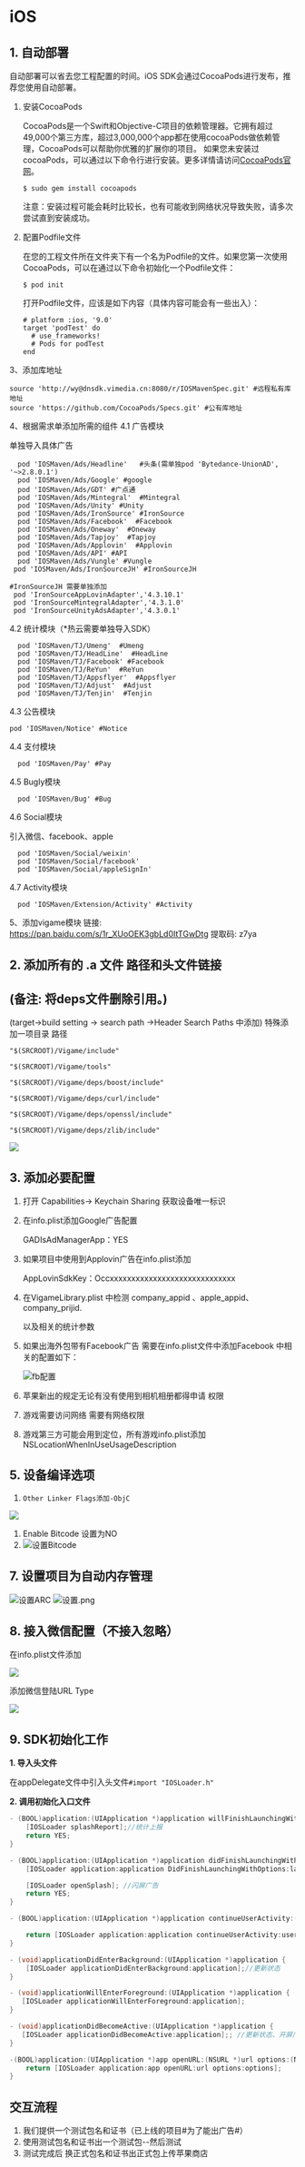# iOS



## 1. 自动部署

自动部署可以省去您工程配置的时间。iOS SDK会通过CocoaPods进行发布，推荐您使用自动部署。 

1.  安装CocoaPods 

    CocoaPods是一个Swift和Objective-C项目的依赖管理器。它拥有超过49,000个第三方库，超过3,000,000个app都在使用cocoaPods做依赖管理，CocoaPods可以帮助你优雅的扩展你的项目。 如果您未安装过cocoaPods，可以通过以下命令行进行安装。更多详情请访问[CocoaPods官网](https://cocoapods.org/)。 

    ```
    $ sudo gem install cocoapods

    ```

    注意：安装过程可能会耗时比较长，也有可能收到网络状况导致失败，请多次尝试直到安装成功。 

2.  配置Podfile文件 

    在您的工程文件所在文件夹下有一个名为Podfile的文件。如果您第一次使用CocoaPods，可以在通过以下命令初始化一个Podfile文件： 

    ```
    $ pod init

    ```

    打开Podfile文件，应该是如下内容（具体内容可能会有一些出入）： 

    ```
    # platform :ios, '9.0'
    target 'podTest' do
      # use_frameworks!
      # Pods for podTest
    end

    ```

3、添加库地址

```
source 'http://wy@dnsdk.vimedia.cn:8080/r/IOSMavenSpec.git' #远程私有库地址
source 'https://github.com/CocoaPods/Specs.git' #公有库地址
```
4、根据需求单添加所需的组件
4.1 广告模块

单独导入具体广告
```
  pod 'IOSMaven/Ads/Headline'   #头条(需单独pod 'Bytedance-UnionAD', '~>2.8.0.1')
  pod 'IOSMaven/Ads/Google' #google
  pod 'IOSMaven/Ads/GDT' #广点通
  pod 'IOSMaven/Ads/Mintegral'  #Mintegral
  pod 'IOSMaven/Ads/Unity' #Unity
  pod 'IOSMaven/Ads/IronSource' #IronSource
  pod 'IOSMaven/Ads/Facebook'  #Facebook
  pod 'IOSMaven/Ads/Oneway'  #Oneway
  pod 'IOSMaven/Ads/Tapjoy'  #Tapjoy
  pod 'IOSMaven/Ads/Applovin'  #Applovin
  pod 'IOSMaven/Ads/API' #API
  pod 'IOSMaven/Ads/Vungle' #Vungle
 pod 'IOSMaven/Ads/IronSourceJH' #IronSourceJH 
```
```
#IronSourceJH 需要单独添加
 pod 'IronSourceAppLovinAdapter','4.3.10.1'
 pod 'IronSourceMintegralAdapter','4.3.1.0'
 pod 'IronSourceUnityAdsAdapter','4.3.0.1'
```
4.2 统计模块（*热云需要单独导入SDK）
```
  pod 'IOSMaven/TJ/Umeng'  #Umeng
  pod 'IOSMaven/TJ/HeadLine'  #HeadLine
  pod 'IOSMaven/TJ/Facebook' #Facebook
  pod 'IOSMaven/TJ/ReYun'  #ReYun
  pod 'IOSMaven/TJ/Appsflyer'  #Appsflyer
  pod 'IOSMaven/TJ/Adjust'  #Adjust
  pod 'IOSMaven/TJ/Tenjin'  #Tenjin
```
4.3 公告模块
```
pod 'IOSMaven/Notice' #Notice
```
4.4 支付模块

```
  pod 'IOSMaven/Pay' #Pay
```
4.5 Bugly模块

```
  pod 'IOSMaven/Bug' #Bug
```
4.6 Social模块

引入微信、facebook、apple
```
  pod 'IOSMaven/Social/weixin'
  pod 'IOSMaven/Social/facebook'
  pod 'IOSMaven/Social/appleSignIn'
```
4.7 Activity模块

```
  pod 'IOSMaven/Extension/Activity' #Activity
```
5、添加vigame模块
链接: https://pan.baidu.com/s/1r_XUoOEK3gbLd0ItTGwDtg 提取码: z7ya

### 

## 2. 添加所有的 .a 文件 路径和头文件链接

## (备注: 将deps文件删除引用。\)

\(target-&gt;build setting -&gt; search path -&gt;Header Search Paths 中添加\) 特殊添加一项目录 路径

`"$(SRCROOT)/Vigame/include"`

`"$(SRCROOT)/Vigame/tools"`

`"$(SRCROOT)/Vigame/deps/boost/include"`

`"$(SRCROOT)/Vigame/deps/curl/include"`

`"$(SRCROOT)/Vigame/deps/openssl/include"`

`"$(SRCROOT)/Vigame/deps/zlib/include"`

![](../../../.gitbook/assets/1648908-f0a533025fd7e71f.png)

## 3. 添加必要配置

1. 打开 Capabilities-&gt; Keychain Sharing 获取设备唯一标识
2. 在info.plist添加Google广告配置

   GADIsAdManagerApp：YES

3. 如果项目中使用到Applovin广告在info.plist添加

   AppLovinSdkKey：Occxxxxxxxxxxxxxxxxxxxxxxxxxxxxx

4. 在VigameLibrary.plist 中检测 company\_appid 、apple\_appid、company\_prijid.

   以及相关的统计参数

5. 如果出海外包带有Facebook广告 需要在info.plist文件中添加Facebook 中相关的配置如下：

   ![fb&#x914D;&#x7F6E;](../../../.gitbook/assets/2183351-96f3333dbc663e72.png)

6. 苹果新出的规定无论有没有使用到相机相册都得申请 权限
7. 游戏需要访问网络 需要有网络权限
8. 游戏第三方可能会用到定位，所有游戏info.plist添加NSLocationWhenInUseUsageDescription



## 5. 设备编译选项

1. `Other Linker Flags添加-ObjC`

![](../../../.gitbook/assets/2183351-f13ed84628186502.png.jpeg)

1. Enable Bitcode 设置为NO
2. ![&#x8BBE;&#x7F6E;Bitcode](../../../.gitbook/assets/1648908-a8b9998bf49b9737.png)

## 7. 设置项目为自动内存管理

![&#x8BBE;&#x7F6E;ARC](../../../.gitbook/assets/2183351-ff19eccac2bf6326.png.jpeg) ![&#x8BBE;&#x7F6E;.png](../../../.gitbook/assets/1648908-2b663a3c58c6a41b.png)

## 8. 接入微信配置（不接入忽略）

在info.plist文件添加

![](../../../.gitbook/assets/1648908-3b9d2adf2506a9a7.jpg)

添加微信登陆URL Type

![](../../../.gitbook/assets/1648908-7aa347ae8a163c04.png)

## 9. SDK初始化工作

**1. 导入头文件**

在appDelegate文件中引入头文件`#import "IOSLoader.h"`

**2. 调用初始化入口文件**

```objectivec
- (BOOL)application:(UIApplication *)application willFinishLaunchingWithOptions:(NSDictionary *)launchOptions {
    [IOSLoader splashReport];//统计上报
    return YES;
}

- (BOOL)application:(UIApplication *)application didFinishLaunchingWithOptions:(NSDictionary *)launchOptions {
    [IOSLoader application:application DidFinishLaunchingWithOptions:launchOptions];//初始化

    [IOSLoader openSplash]; //闪屏广告
    return YES;
}

- (BOOL)application:(UIApplication *)application continueUserActivity:(NSUserActivity *)userActivity restorationHandler:(void (^)(NSArray<id<UIUserActivityRestoring>> * _Nullable))restorationHandler {

    return [IOSLoader application:application continueUserActivity:userActivity restorationHandler:restorationHandler];
}

- (void)applicationDidEnterBackground:(UIApplication *)application {
    [IOSLoader applicationDidEnterBackground:application];//更新状态
}

- (void)applicationWillEnterForeground:(UIApplication *)application {
   [IOSLoader applicationWillEnterForeground:application];
}

- (void)applicationDidBecomeActive:(UIApplication *)application {
   [IOSLoader applicationDidBecomeActive:application];; //更新状态、开屏广告
}

-(BOOL)application:(UIApplication *)app openURL:(NSURL *)url options:(NSDictionary<UIApplicationOpenURLOptionsKey,id> *)options {
    return [IOSLoader application:app openURL:url options:options];
}
```

## 交互流程

1. 我们提供一个测试包名和证书（已上线的项目\#为了能出广告\#）
2. 使用测试包名和证书出一个测试包--然后测试
3. 测试完成后 换正式包名和证书出正式包上传苹果商店


